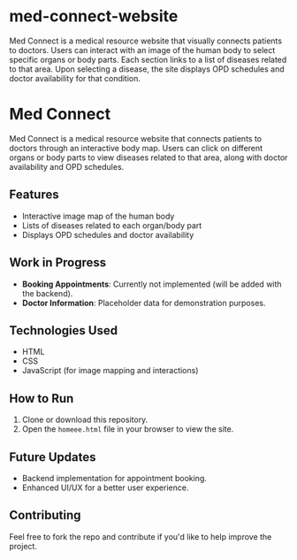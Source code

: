 # med-connect-website
Med Connect is a medical resource website that visually connects patients to doctors. Users can interact with an image of the human body to select specific organs or body parts. Each section links to a list of diseases related to that area. Upon selecting a disease, the site displays OPD schedules and doctor availability for that condition.
# Med Connect

Med Connect is a medical resource website that connects patients to doctors through an interactive body map. Users can click on different organs or body parts to view diseases related to that area, along with doctor availability and OPD schedules.

## Features
- Interactive image map of the human body
- Lists of diseases related to each organ/body part
- Displays OPD schedules and doctor availability

## Work in Progress
- **Booking Appointments**: Currently not implemented (will be added with the backend).
- **Doctor Information**: Placeholder data for demonstration purposes.

## Technologies Used
- HTML
- CSS
- JavaScript (for image mapping and interactions)

## How to Run
1. Clone or download this repository.
2. Open the `homeee.html` file in your browser to view the site.

## Future Updates
- Backend implementation for appointment booking.
- Enhanced UI/UX for a better user experience.

## Contributing
Feel free to fork the repo and contribute if you'd like to help improve the project.


